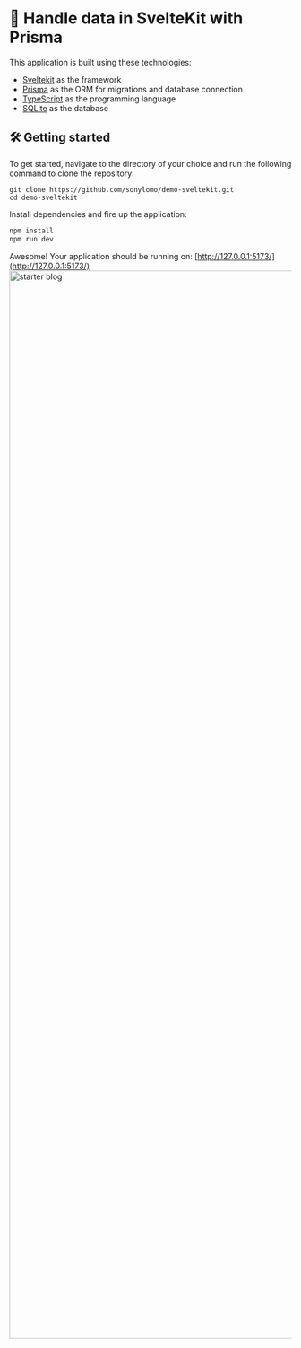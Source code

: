 # 🚀 Handle data in SvelteKit with Prisma

This application is built using these technologies:

- [Sveltekit](https://kit.svelte.dev/) as the framework
- [Prisma](https://www.prisma.io/) as the ORM for migrations and database connection
- [TypeScript](https://www.typescriptlang.org/) as the programming language
- [SQLite](https://www.sqlite.org/index.html) as the database

## 🛠️ Getting started
To get started, navigate to the directory of your choice and run the following command to clone the repository:

```
git clone https://github.com/sonylomo/demo-sveltekit.git
cd demo-sveltekit
```

Install dependencies and fire up the application:

```bash
npm install
npm run dev
```

Awesome! Your application should be running on: [http://127.0.0.1:5173/](http://127.0.0.1:5173/)
<img width="1904" alt="starter blog" src="https://user-images.githubusercontent.com/49971500/218681388-5dd761a6-b51e-4614-8eac-b0919397e5ec.png">
